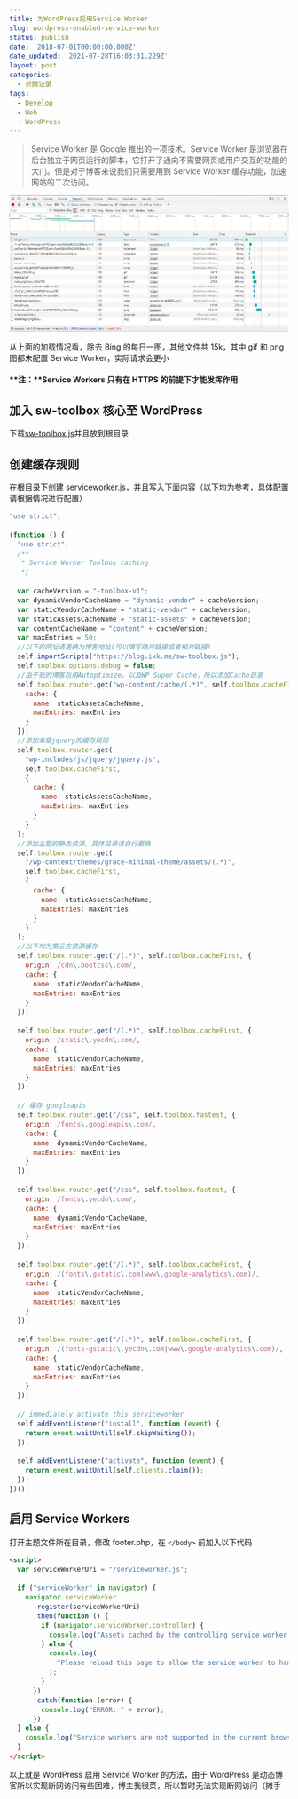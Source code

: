 ```yaml
---
title: 为WordPress启用Service Worker
slug: wordpress-enabled-service-worker
status: publish
date: '2018-07-01T00:00:00.000Z'
date_updated: '2021-07-28T16:03:31.229Z'
layout: post
categories:
  - 折腾记录
tags:
  - Develop
  - Web
  - WordPress
---
```

> Service Worker 是 Google 推出的一项技术。Service Worker 是浏览器在后台独立于网页运行的脚本，它打开了通向不需要网页或用户交互的功能的大门。但是对于博客来说我们只需要用到 Service Worker 缓存功能，加速网站的二次访问。

![](4ab2a711-4ce1-4008-9dc0-8b4c6e22f9b3.jpg)

从上面的加载情况看，除去 Bing 的每日一图，其他文件共 15k，其中 gif 和 png 图都未配置 Service Worker，实际请求会更小

#### **注：**Service Workers 只有在 HTTPS 的前提下才能发挥作用

## 加入 sw-toolbox 核心至 WordPress

下载[sw-toolbox.js](https://raw.githubusercontent.com/GoogleChrome/sw-toolbox/master/sw-toolbox.js)并且放到根目录

## 创建缓存规则

在根目录下创建 serviceworker.js，并且写入下面内容（以下均为参考，具体配置请根据情况进行配置）

```javascript
"use strict";

(function () {
  "use strict";
  /**
   * Service Worker Toolbox caching
   */

  var cacheVersion = "-toolbox-v1";
  var dynamicVendorCacheName = "dynamic-vendor" + cacheVersion;
  var staticVendorCacheName = "static-vendor" + cacheVersion;
  var staticAssetsCacheName = "static-assets" + cacheVersion;
  var contentCacheName = "content" + cacheVersion;
  var maxEntries = 50;
  //以下的网址请更换为博客地址(可以填写绝对链接或者相对链接)
  self.importScripts("https://blog.ixk.me/sw-toolbox.js");
  self.toolbox.options.debug = false;
  //由于我的博客启用Autoptimize，以及WP Super Cache，所以添加Cache目录
  self.toolbox.router.get("wp-content/cache/(.*)", self.toolbox.cacheFirst, {
    cache: {
      name: staticAssetsCacheName,
      maxEntries: maxEntries
    }
  });
  //添加毒瘤jquery的缓存规则
  self.toolbox.router.get(
    "wp-includes/js/jquery/jquery.js",
    self.toolbox.cacheFirst,
    {
      cache: {
        name: staticAssetsCacheName,
        maxEntries: maxEntries
      }
    }
  );
  //添加主题的静态资源，具体目录请自行更换
  self.toolbox.router.get(
    "/wp-content/themes/grace-minimal-theme/assets/(.*)",
    self.toolbox.cacheFirst,
    {
      cache: {
        name: staticAssetsCacheName,
        maxEntries: maxEntries
      }
    }
  );
  //以下均为第三方资源缓存
  self.toolbox.router.get("/(.*)", self.toolbox.cacheFirst, {
    origin: /cdn\.bootcss\.com/,
    cache: {
      name: staticVendorCacheName,
      maxEntries: maxEntries
    }
  });

  self.toolbox.router.get("/(.*)", self.toolbox.cacheFirst, {
    origin: /static\.yecdn\.com/,
    cache: {
      name: staticVendorCacheName,
      maxEntries: maxEntries
    }
  });

  // 缓存 googleapis
  self.toolbox.router.get("/css", self.toolbox.fastest, {
    origin: /fonts\.googleapis\.com/,
    cache: {
      name: dynamicVendorCacheName,
      maxEntries: maxEntries
    }
  });

  self.toolbox.router.get("/css", self.toolbox.fastest, {
    origin: /fonts\.yecdn\.com/,
    cache: {
      name: dynamicVendorCacheName,
      maxEntries: maxEntries
    }
  });

  self.toolbox.router.get("/(.*)", self.toolbox.cacheFirst, {
    origin: /(fonts\.gstatic\.com|www\.google-analytics\.com)/,
    cache: {
      name: staticVendorCacheName,
      maxEntries: maxEntries
    }
  });

  self.toolbox.router.get("/(.*)", self.toolbox.cacheFirst, {
    origin: /(fonts-gstatic\.yecdn\.com|www\.google-analytics\.com)/,
    cache: {
      name: staticVendorCacheName,
      maxEntries: maxEntries
    }
  });

  // immediately activate this serviceworker
  self.addEventListener("install", function (event) {
    return event.waitUntil(self.skipWaiting());
  });

  self.addEventListener("activate", function (event) {
    return event.waitUntil(self.clients.claim());
  });
})();
```

## 启用 Service Workers

打开主题文件所在目录，修改 footer.php，在 `</body>` 前加入以下代码

```html
<script>
  var serviceWorkerUri = "/serviceworker.js";

  if ("serviceWorker" in navigator) {
    navigator.serviceWorker
      .register(serviceWorkerUri)
      .then(function () {
        if (navigator.serviceWorker.controller) {
          console.log("Assets cached by the controlling service worker.");
        } else {
          console.log(
            "Please reload this page to allow the service worker to handle network operations."
          );
        }
      })
      .catch(function (error) {
        console.log("ERROR: " + error);
      });
  } else {
    console.log("Service workers are not supported in the current browser.");
  }
</script>
```

以上就是 WordPress 启用 Service Worker 的方法，由于 WordPress 是动态博客所以实现断网访问有些困难，博主我很菜，所以暂时无法实现断网访问（摊手
